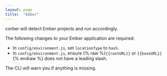 ```yaml
---
layout: page
title:  "Ember"
---
```


corber will detect Ember projects and run accordingly.

The following changes to your Ember application are required:

- In `config/environment.js`, set `locationType` to `hash`.
- In `config/environment.js`, ensure {% raw %}`{{rootURL}}` or `{{baseURL}}`{% endraw %} does not have a leading slash.

The CLI will warn you if anything is missing.
